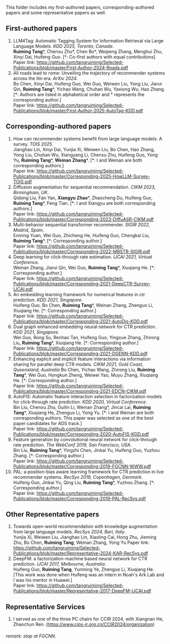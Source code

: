 This folder includes my first-authored papers, corresponding-authored papers and some representative papers as well.
## First-authored papers
1. LLM4Tag: Automatic Tagging System for  Information Retrieval via Large Language Models. *KDD 2025, Toronto, Canada*. <br>
   **Ruiming Tang***, Chenxu Zhu*, Chen Bo*, Weipeng Zhang, Menghui Zhu, Xinyi Dai, Huifeng Guo. [*: Co-first authors with equal contributions]<br>
   Paper link: https://github.com/tangruiming/Selected-Publications/blob/master/First-Author-2024-Roads.pdf
2. All roads lead to rome: Unveiling the trajectory of recommender systems across the llm era. *ArXiv 2024*. <br>
   Bo Chen, Xinyi Dai, Huifeng Guo, Wei Guo, Weiwen Liu, Yong Liu, Jiarui Qin, **Ruiming Tang***, Yichao Wang, Chuhan Wu, Yaxiong Wu, Hao Zhang. [*: Authors are listed in alphabetical order and * represents the corresponding author.] <br>
   Paper link: https://github.com/tangruiming/Selected-Publications/blob/master/First-Author-2025-AutoTag-KDD.pdf



## Corresponding-authored papers
1. How can recommender systems benefit from large language models: A survey. *TOIS 2025*. <br>
   Jianghao Lin, Xinyi Dai, Yunjia Xi, Weiwen Liu, Bo Chen, Hao Zhang, Yong Liu, Chuhan Wu, Xiangyang Li, Chenxu Zhu, Huifeng Guo, Yong Yu, **Ruiming Tang***, **Weinan Zhang***. [*: I and Weinan are both corresponding authors.] <br>
   Paper link: https://github.com/tangruiming/Selected-Publications/blob/master/Corresponding-2025-HowLLM-Survey-TOIS.pdf
2. Diffusion augmentation for sequential recommendation. *CIKM 2023, Birmingham, UK*. <br>
   Qidong Liu, Fan Yan, **Xiangyu Zhao***, Zhaocheng Du, Huifeng Guo, **Ruiming Tang***, Feng Tian. [*: I and Xiangyu are both corresponding authors.] <br>
   Paper link: https://github.com/tangruiming/Selected-Publications/blob/master/Corresponding-2023-DiffuASR-CIKM.pdf
3. Multi-behavior sequential transformer recommender. *SIGIR 2022, Madrid, Spain*. <br>
   Enming Yuan, Wei Guo, Zhicheng He, Huifeng Guo, Chengkai Liu, **Ruiming Tang***. [*: Corresponding author.] <br>
   Paper link: https://github.com/tangruiming/Selected-Publications/blob/master/Corresponding-2022-MBSTR-SIGIR.pdf
4. Deep learning for click-through rate estimation. *IJCAI 2021, Virtual Conference*. <br>
   Weinan Zhang, Jiarui Qin, Wei Guo, **Ruiming Tang***, Xiuqiang He. [*: Corresponding author.] <br>
   Paper link: https://github.com/tangruiming/Selected-Publications/blob/master/Corresponding-2021-DeepCTR-Survey-IJCAI.pdf
5. An embedding learning framework for numerical features in ctr prediction. *KDD 2021, Singapore*. <br>
   Huifeng Guo, Bo Chen, **Ruiming Tang***, Weinan Zhang, Zhenguo Li, Xiuqiang He. [*: Corresponding author.] <br>
   Paper link: https://github.com/tangruiming/Selected-Publications/blob/master/Corresponding-2021-AutoDis-KDD.pdf
6. Dual graph enhanced embedding neural network for CTR prediction. *KDD 2021, Singapore*. <br>
   Wei Guo, Rong Su, Renhao Tan, Huifeng Guo, Yingxue Zhang, Zhirong Liu, **Ruiming Tang***, Xiuqiang He. [*: Corresponding author.] <br>
   Paper link: https://github.com/tangruiming/Selected-Publications/blob/master/Corresponding-2021-DGENN-KDD.pdf
7. Enhancing explicit and implicit feature interactions via information sharing for parallel deep CTR models. *CIKM 2021, Gold Coast, Queensland, Australia*
   Bo Chen, Yichao Wang, Zhirong Liu, **Ruiming Tang***, Wei Guo, Hongkun Zheng, Weiwei Yao, Muyu Zhang, Xiuqiang He. [*: Corresponding author.] <br>
   Paper link: https://github.com/tangruiming/Selected-Publications/blob/master/Corresponding-2021-EDCN-CIKM.pdf
8. AutoFIS: Automatic feature interaction selection in factorization models for click-through rate prediction. *KDD 2020, Virtual Conference*. <br>
   Bin Liu, Chenxu Zhu, Guilin Li, Weinan Zhang*, Jincai Lai, **Ruiming Tang***, Xiuqiang He, Zhenguo Li, Yong Yu. [*: I and Weinan are both corresponding authors. This paper was selected as one of the best paper candidates for ADS track.] <br>
   Paper link: https://github.com/tangruiming/Selected-Publications/blob/master/Corresponding-2020-AutoFIS-KDD.pdf
9. Feature generation by convolutional neural network for click-through rate prediction. *The WebConf 2019, San Francisco, USA*. <br>
   Bin Liu, **Ruiming Tang***, Yingzhi Chen, Jinkai Yu, Huifeng Guo, Yuzhou Zhang. [*: Corresponding author.] <br>
   Paper link: https://github.com/tangruiming/Selected-Publications/blob/master/Corresponding-2019-FGCNN-WWW.pdf
10. PAL: a position-bias aware learning framework for CTR prediction in live recommender systems. *RecSys 2019, Copenhagen, Denmark*. <br>
   Huifeng Guo, Jinkai Yu, Qing Liu, **Ruiming Tang***, Yuzhou Zhang. [*: Corresponding author.] <br>
   Paper link: https://github.com/tangruiming/Selected-Publications/blob/master/Corresponding-2019-PAL-RecSys.pdf


## Other Representative papers
1. Towards open-world recommendation with knowledge augmentation from large language models. *RecSys 2024, Bari, Italy*. <br>
   Yunjia Xi, Weiwen Liu, Jianghao Lin, Xiaoling Cai, Hong Zhu, Jieming Zhu, Bo Chen, **Ruiming Tang**, Weinan Zhang, Yong Yu
   Paper link: https://github.com/tangruiming/Selected-Publications/blob/master/Representative-2024-KAR-RecSys.pdf
2. DeepFM: a factorization-machine based neural network for CTR prediction. *IJCAI 2017, Melbourne, Australia*. <br>
   Huifeng Guo, **Ruiming Tang**, Yunming Ye, Zhenguo Li, Xiuqiang He. [This work was done when Huifeng was an intern in Noah's Ark Lab and I was his mentor in Huawei.] <br>
   Paper link: https://github.com/tangruiming/Selected-Publications/blob/master/Representative-2017-DeepFM-IJCAI.pdf


## Representative Services
1. I served as one of the three PC chairs for CCIR 2024, with Xiangnan He, Zhaochun Ren. (https://www.cips-ir.org.cn/CCIR2024/organization)





###### remark: stop at FGCNN.
